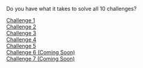 Do you have what it takes to solve all 10 challenges?

[Challenge 1](challenge1/challenge1.md)<br>
[Challenge 2](challenge2/challenge2.md)<br>
[Challenge 3](challenge3/challenge3.md)<br>
[Challenge 4](challenge4/challenge4.md)<br>
[Challenge 5](challenge5/challenge5.md)<br>
[Challenge 6 (Coming Soon)](challenge6/challenge6.md)<br>
[Challenge 7 (Coming Soon)](challenge7/challenge7.md)<br>
